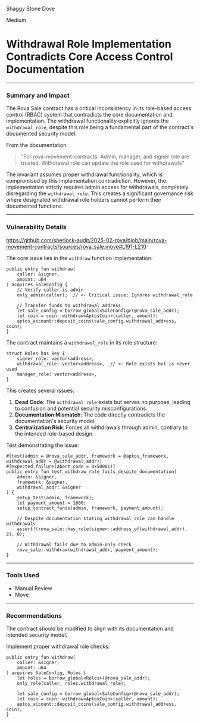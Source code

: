 Shaggy Stone Dove

Medium

# Withdrawal Role Implementation Contradicts Core Access Control Documentation

---
### **Summary and Impact**

The Rova Sale contract has a critical inconsistency in its role-based access control (RBAC) system that contradicts the core documentation and implementation. The withdrawal functionality explicitly ignores the `withdrawal_role`, despite this role being a fundamental part of the contract's documented security model.

From the documentation:
> "For rova-movement-contracts: Admin, manager, and signer role are trusted. Withdrawal role can update the role used for withdrawals"


The invariant assumes proper withdrawal functionality, which is compromised by this implementation contradiction.
However, the implementation strictly requires admin access for withdrawals, completely disregarding the `withdrawal_role`. This creates a significant governance risk where designated withdrawal role holders cannot perform their documented functions.


---
### **Vulnerability Details**

https://github.com/sherlock-audit/2025-02-rova/blob/main/rova-movement-contracts/sources/rova_sale.move#L191-L210

The core issue lies in the `withdraw` function implementation:

```move
public entry fun withdraw(
    caller: &signer,
    amount: u64
) acquires SaleConfig {        
    // Verify caller is admin
    only_admin(caller);  // <- Critical issue: Ignores withdrawal_role
    
    // Transfer funds to withdrawal address
    let sale_config = borrow_global<SaleConfig>(@rova_sale_addr);
    let coin = coin::withdraw<AptosCoin>(caller, amount);
    aptos_account::deposit_coins(sale_config.withdrawal_address, coin);
}
```

The contract maintains a `withdrawal_role` in its role structure:
```move
struct Roles has key {
    signer_role: vector<address>,
    withdrawal_role: vector<address>,  // <- Role exists but is never used
    manager_role: vector<address>,
}
```

This creates several issues:

1. **Dead Code**: The `withdrawal_role` exists but serves no purpose, leading to confusion and potential security misconfigurations.
2. **Documentation Mismatch**: The code directly contradicts the documentation's security model.
3. **Centralization Risk**: Forces all withdrawals through admin, contrary to the intended role-based design.

Test demonstrating the issue:
```move
#[test(admin = @rova_sale_addr, framework = @aptos_framework, withdrawal_addr = @withdrawal_addr)]
#[expected_failure(abort_code = 0x50001)]
public entry fun test_withdraw_role_fails_despite_documentation(
    admin: &signer,
    framework: &signer,
    withdrawal_addr: &signer
) {
    setup_test(admin, framework);
    let payment_amount = 1000;
    setup_contract_funds(admin, framework, payment_amount);
    
    // Despite documentation stating withdrawal_role can handle withdrawals
    assert!(rova_sale::has_role(signer::address_of(withdrawal_addr), 2), 0);
    
    // Withdrawal fails due to admin-only check
    rova_sale::withdraw(withdrawal_addr, payment_amount);
}
```

---
### **Tools Used**
- Manual Review
- Move

---
### **Recommendations**

The contract should be modified to align with its documentation and intended security model. 

Implement proper withdrawal role checks:
```move
public entry fun withdraw(
    caller: &signer,
    amount: u64
) acquires SaleConfig, Roles {
    let roles = borrow_global<Roles>(@rova_sale_addr);
    only_role(caller, roles.withdrawal_role);
    
    let sale_config = borrow_global<SaleConfig>(@rova_sale_addr);
    let coin = coin::withdraw<AptosCoin>(caller, amount);
    aptos_account::deposit_coins(sale_config.withdrawal_address, coin);
}
```

